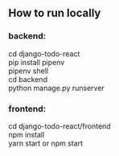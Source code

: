## How to run locally

### backend:

cd django-todo-react<br>
pip install pipenv<br>
pipenv shell<br>
cd backend<br>
python manage.py runserver<br>

### frontend:

cd django-todo-react/frontend<br>
npm install<br>
yarn start or npm start<br>